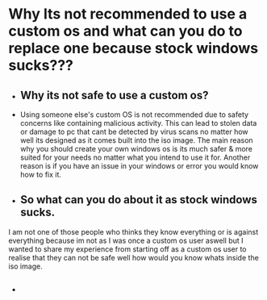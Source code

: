# Why Its not recommended to use a custom os and what can you do to replace one because stock windows sucks???



- ## Why its not safe to use a custom os?

- Using someone else's custom OS is not recommended due to safety concerns like containing malicious activity. This can lead to stolen data or damage to pc that cant be detected by virus scans no matter how well its designed as it comes built into the iso image. The main reason why you should create your own windows os is its much safer & more suited for your needs no matter what you intend to use it for. Another reason is if you have an issue in your windows or error you would know how to fix it. 




  
- ## So what can you do about it as stock windows sucks.




I am not one of those people who thinks they know everything or is against everything because im not as I was once a custom os user aswell but I wanted to share my experience from starting off as a custom os user to realise that they can not be safe well how would you know whats inside the iso image.




- ##
